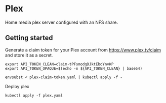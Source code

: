 Plex 
====

Home media plex server configured with an NFS share.

## Getting started

Generate a claim token for your Plex account from https://www.plex.tv/claim and store it as a secret.

```
export API_TOKEN_CLEAN=claim-tPFsmodgDJktEboYnvKP
export API_TOKEN_OPAQUE=$(echo -n ${API_TOKEN_CLEAN} | base64)

envsubst < plex-claim-token.yaml | kubectl apply -f -
```

Deploy plex
```
kubectl apply -f plex.yaml
```
